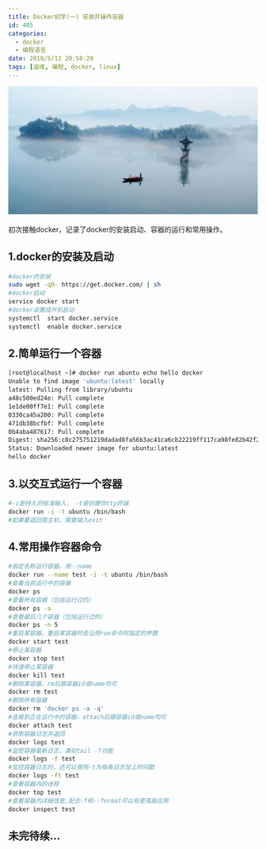 ```yaml
---
title: Docker初学(一) 安装并操作容器
id: 405
categories:
  - docker
  - 编程语言
date: 2018/5/12 20:58:29 
tags: [运维, 编程, docker, linux]
---
```

![img](/img/xjy/tangquanchi.jpg)<br/><br/>
初次接触docker，记录了docker的安装启动、容器的运行和常用操作。

<!--more-->

## 1.docker的安装及启动 ## 
```bash
#docker的安装
sudo wget -qO- https://get.docker.com/ | sh
#docker启动
service docker start
#docker设置成开机启动
systemctl  start docker.service
systemctl  enable docker.service
```


## 2.简单运行一个容器 ##
``` bash
[root@localhost ~]# docker run ubuntu echo hello docker
Unable to find image 'ubuntu:latest' locally
latest: Pulling from library/ubuntu
a48c500ed24e: Pull complete 
1e1de00ff7e1: Pull complete 
0330ca45a200: Pull complete 
471db38bcfbf: Pull complete 
0b4aba487617: Pull complete 
Digest: sha256:c8c275751219dadad8fa56b3ac41ca6cb22219ff117ca98fe82b42f24e1ba64e
Status: Downloaded newer image for ubuntu:latest
hello docker
```

## 3.以交互式运行一个容器 ##
``` bash 
#-i是持久的标准输入， -t是创建伪tty终端
docker run -i -t ubuntu /bin/bash
#如果要退回宿主机，需要输入exit
```

## 4.常用操作容器命令 ##
``` bash
#指定名称运行容器，用--name
docker run --name test -i -t ubuntu /bin/bash
#查看当前运行中的容器
docker ps
#查看所有容器（包括运行过的）
docker ps -a
#查看最后几个容器（包括运行过的）
docker ps -n 5
#重启某容器，重启某容器时会沿用run命令时指定的参数
docker start test
#停止某容器
docker stop test
#快速停止某容器
docker kill test
#删除某容器，rm后跟容器id或name均可
docker rm test
#删除所有容器
docker rm 'docker ps -a -q'
#连接到正在运行中的容器，attach后跟容器id或name均可
docker attach test
#获取容器日志并返回
docker logs test
#监控容器最新日志，类似tail -f功能
docker logs -f test
#监控容器日志时，还可以使用-t为每条日志加上时间戳
docker logs -ft test
#查看容器内的进程
docker top test
#查看容器内详细信息,配合-f和--format可以有更高级应用
docker inspect test
```

## 未完待续... ## 





